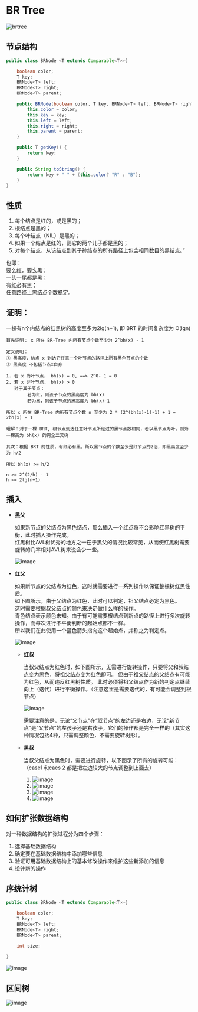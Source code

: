 # BR Tree

![brtree](http://guyuchen.com/deadpool/images/brtree.png)

## 节点结构

```java
public class BRNode <T extends Comparable<T>>{

    boolean color;
    T key;
    BRNode<T> left;
    BRNode<T> right;
    BRNode<T> parent;

    public BRNode(boolean color, T key, BRNode<T> left, BRNode<T> right, BRNode<T> parent) {
        this.color = color;
        this.key = key;
        this.left = left;
        this.right = right;
        this.parent = parent;
    }

    public T getKey() {
        return key;
    }

    public String toString() {
        return key + " " + (this.color? "R" : "B");
    }
}
```

## 性质

1. 每个结点是红的，或是黑的；
1. 根结点是黑的；
1. 每个叶结点（NIL）是黑的；
1. 如果一个结点是红的，则它的两个儿子都是黑的；
1. 对每个结点，从该结点到其子孙结点的所有路径上包含相同数目的黑结点。”

也即：<br>
要么红，要么黑；<br>
一头一尾都是黑；<br>
有红必有黑；<br>
任意路径上黑结点个数稳定。

## 证明：

一棵有n个内结点的红黑树的高度至多为2lg(n+1), 即 BRT 的时间复杂度为 O(lgn)
```
首先证明： x 所在 BR-Tree 内所有节点个数至少为 2^bh(x) - 1

定义说明：
① 黑高度，结点 x 到达它任意一个叶节点的路径上所有黑色节点的个数
② 黑高度 不包括节点x自身

1. 若 x 为叶节点， bh(x) = 0, ==> 2^0- 1 = 0
2. 若 x 非叶节点， bh(x) > 0
   对于其子节点：
        若为红，则该子节点的黑高度为 bh(x)
        若为黑，则该子节点的黑高度为 bh(x)-1
   
所以 x 所在 BR-Tree 内所有节点个数 n 至少为 2 * (2^(bh(x)-1)-1) + 1 = 2bh(x) - 1

理解：对于一棵 BRT, 根节点到达任意叶节点所经过的黑节点数相同，若以黑节点为叶，则为一棵高为 bh(x) 的完全二叉树

其次：根据 BRT 的性质，有红必有黑，所以黑节点的个数至少是红节点的2倍，即黑高度至少为 h/2

所以 bh(x) >= h/2

n >= 2^(2/h) - 1
h <= 2lg(n+1)
```

## 插入

* **黑父**

    如果新节点的父结点为黑色结点，那么插入一个红点将不会影响红黑树的平衡，此时插入操作完成。<br>
    红黑树比AVL树优秀的地方之一在于黑父的情况比较常见，从而使红黑树需要旋转的几率相对AVL树来说会少一些。
  
    ![image](http://guyuchen.com/deadpool/images/br1.jpg)
  
* **红父**
  
    如果新节点的父结点为红色，这时就需要进行一系列操作以保证整棵树红黑性质。<br>
    如下图所示，由于父结点为红色，此时可以判定，祖父结点必定为黑色。<br>
    这时需要根据叔父结点的颜色来决定做什么样的操作。<br>
    青色结点表示颜色未知。由于有可能需要根结点到新点的路径上进行多次旋转操作，而每次进行不平衡判断的起始点都不一样。<br>
    所以我们在此使用一个蓝色箭头指向这个起始点，并称之为判定点。
  
    ![image](http://guyuchen.com/deadpool/images/br2.jpg)
    
    * **红叔**
    
        当叔父结点为红色时，如下图所示，无需进行旋转操作，只要将父和叔结点变为黑色，将祖父结点变为红色即可。
        但由于祖父结点的父结点有可能为红色，从而违反红黑树性质。
        此时必须将祖父结点作为新的判定点继续向上（迭代）进行平衡操作。（注意这里是需要迭代的，有可能会调整到根节点）
        
        ![image](http://guyuchen.com/deadpool/images/br2-1.jpg)
        
        需要注意的是，无论“父节点”在“叔节点”的左边还是右边，无论“新节点”是“父节点”的左孩子还是右孩子，它们的操作都是完全一样的（其实这种情况包括4种，只需调整颜色，不需要旋转树形）。
        
    * **黑叔**
    
        当叔父结点为黑色时，需要进行旋转，以下图示了所有的旋转可能：（case1 和caes 2 都是把左边较大的节点调整到上面去）
        
        1. ![image](http://guyuchen.com/deadpool/images/br2-2-1.jpg)
        1. ![image](http://guyuchen.com/deadpool/images/br2-2-2.jpg)
        1. ![image](http://guyuchen.com/deadpool/images/br2-2-3.jpg)
        1. ![image](http://guyuchen.com/deadpool/images/br2-2-4.jpg)
        
  
## 如何扩张数据结构

对一种数据结构的扩张过程分为四个步骤：
   
1. 选择基础数据结构   
1. 确定要在基础数据结构中添加哪些信息
1. 验证可用基础数据结构上的基本修改操作来维护这些新添加的信息
1. 设计新的操作
  
## 序统计树

```java
public class BRNode <T extends Comparable<T>>{

    boolean color;
    T key;
    BRNode<T> left;
    BRNode<T> right;
    BRNode<T> parent;
    
    int size;

}
```

![image](http://guyuchen.com/deadpool/images/sizeTree.png)


## 区间树

![image](http://guyuchen.com/deadpool/images/rangeTree.png.)
